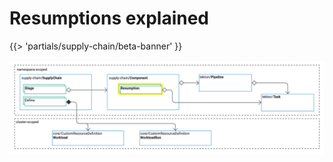 # Resumptions explained

{{> 'partials/supply-chain/beta-banner' }}

![core-concepts-resumptions.jpg](images%2Fcore-concepts-resumptions.jpg)